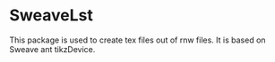 # SweaveLst
This package is used to create tex files out of rnw files. It is based on Sweave ant tikzDevice.
